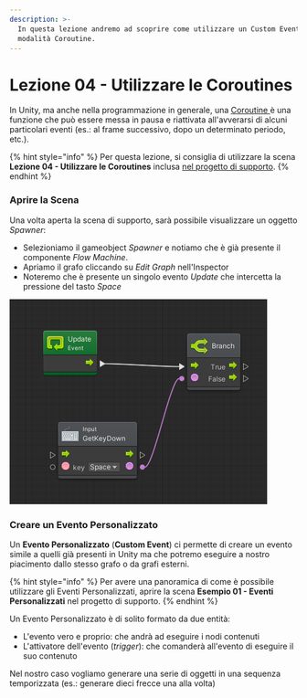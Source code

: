 ```yaml
---
description: >-
  In questa lezione andremo ad scoprire come utilizzare un Custom Event in
  modalità Coroutine.
---
```


# Lezione 04 - Utilizzare le Coroutines

In Unity, ma anche nella programmazione in generale, una [Coroutine ](https://docs.unity3d.com/Manual/Coroutines.html)è una funzione che può essere messa in pausa e riattivata all'avverarsi di alcuni particolari eventi \(es.: al frame successivo, dopo un determinato periodo, etc.\).

{% hint style="info" %}
Per questa lezione, si consiglia di utilizzare la scena **Lezione 04 - Utilizzare le Coroutines** inclusa [nel progetto di supporto](https://github.com/thebitcave/gitbook-guida-bolt/releases).
{% endhint %}

### Aprire la Scena

Una volta aperta la scena di supporto, sarà possibile visualizzare un oggetto _Spawner_:

* Selezioniamo il gameobject _Spawner_ e notiamo che è già presente il componente _Flow Machine_.
* Apriamo il grafo cliccando su _Edit Graph_ nell'Inspector
* Noteremo che è presente un singolo evento _Update_ che intercetta la pressione del tasto _Space_

![Il grafo iniziale](../.gitbook/assets/grafo_iniziale.png)

### Creare un Evento Personalizzato

Un **Evento Personalizzato** \(**Custom Event**\) ci permette di creare un evento simile a quelli già presenti in Unity ma che potremo eseguire a nostro piacimento dallo stesso grafo o da grafi esterni.

{% hint style="info" %}
Per avere una panoramica di come è possibile utilizzare gli Eventi Personalizzati, aprire la scena **Esempio 01 - Eventi Personalizzati** nel progetto di supporto.
{% endhint %}

Un Evento Personalizzato è di solito formato da due entità:

* L'evento vero e proprio: che andrà ad eseguire i nodi contenuti
* L'attivatore dell'evento \(_trigger_\): che comanderà all'evento di eseguire il suo contenuto

Nel nostro caso vogliamo generare una serie di oggetti in una sequenza temporizzata \(es.: generare dieci frecce una alla volta\)



